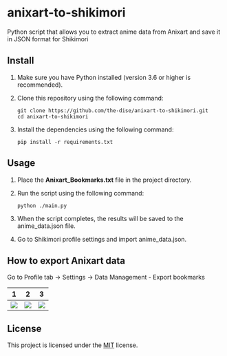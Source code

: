 # anixart-to-shikimori

Python script that allows you to extract anime data from Anixart and save it in JSON format for Shikimori

## Install

1. Make sure you have Python installed (version 3.6 or higher is recommended).
2. Clone this repository using the following command:

   ```shell
   git clone https://github.com/the-dise/anixart-to-shikimori.git
   cd anixart-to-shikimori
   ```

3. Install the dependencies using the following command:

   ```shell
   pip install -r requirements.txt
   ```

## Usage

1. Place the **Anixart_Bookmarks.txt** file in the project directory.
2. Run the script using the following command:

   ```shell
   python ./main.py
   ```

3. When the script completes, the results will be saved to the anime_data.json file.
4. Go to Shikimori profile settings and import anime_data.json.

## How to export Anixart data

Go to Profile tab -> Settings -> Data Management - Export bookmarks

|                                         1                                         |                                         2                                         |                                         3                                         |
| :-------------------------------------------------------------------------------: | :-------------------------------------------------------------------------------: | :-------------------------------------------------------------------------------: |
| ![](https://github.com/the-dise/anixart-to-shikimori/blob/main/src/images/00.jpg) | ![](https://github.com/the-dise/anixart-to-shikimori/blob/main/src/images/01.jpg) | ![](https://github.com/the-dise/anixart-to-shikimori/blob/main/src/images/02.jpg) |

## License

This project is licensed under the [MIT](LICENSE) license.
